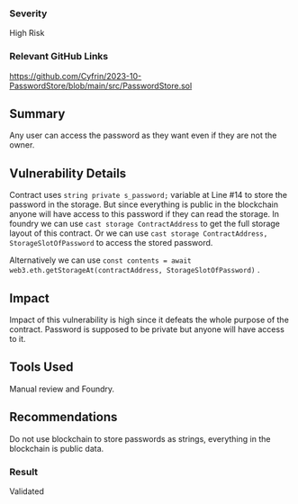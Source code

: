 ### Severity

High Risk

### Relevant GitHub Links

https://github.com/Cyfrin/2023-10-PasswordStore/blob/main/src/PasswordStore.sol

## Summary

Any user can access the password as they want even if they are not the owner.

## Vulnerability Details

Contract uses `string private s_password;` variable at 
Line #14 to store the password in the storage. But since everything is 
public in the blockchain anyone will have access to this password if 
they can read the storage.
In foundry we can use `cast storage ContractAddress` to get the full storage layout of this contract. Or we can use `cast storage ContractAddress, StorageSlotOfPassword` to access the stored password.

Alternatively we can use `const contents = await web3.eth.getStorageAt(contractAddress, StorageSlotOfPassword)` .

## Impact

Impact of this vulnerability is high since it defeats the whole 
purpose of the contract. Password is supposed to be private but anyone 
will have access to it.

## Tools Used

Manual review and Foundry.

## Recommendations

Do not use blockchain to store passwords as strings, everything in the blockchain is public data.

### Result
Validated